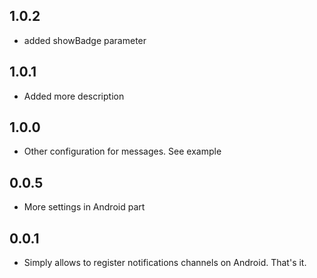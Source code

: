 ## 1.0.2
- added showBadge parameter
## 1.0.1
- Added more description
## 1.0.0
- Other configuration for messages. See example
## 0.0.5
- More settings in Android part
## 0.0.1
- Simply allows to register notifications channels on Android. That's it.
